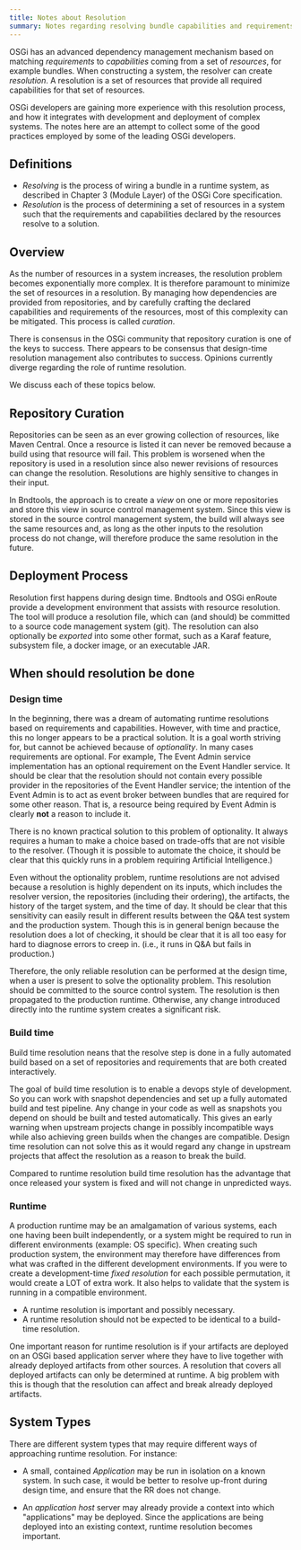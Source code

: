 ```yaml
---
title: Notes about Resolution
summary: Notes regarding resolving bundle capabilities and requirements
---
```


OSGi has an advanced dependency management mechanism based on matching
_requirements_ to _capabilities_ coming from a set of _resources_, for example bundles. When constructing a system, the resolver
can create _resolution_. A resolution is a set of resources that provide all required capabilities for that set of resources.

OSGi developers are gaining more experience with this resolution process,
and how it integrates with development and deployment of complex systems. The notes here are an attempt to collect some of the good practices employed
by some of the leading OSGi developers.

## Definitions

* _Resolving_ is the process of wiring a bundle in a runtime system, as described in Chapter 3
(Module Layer) of the OSGi Core specification.
* _Resolution_ is the process of determining a set of resources in a system such that
the requirements and capabilities declared by the resources resolve to a solution.

## Overview

As the number of resources in a system increases, the resolution problem becomes
exponentially more complex. It is therefore paramount to minimize the set of resources in a resolution. 
By managing how dependencies are provided
from repositories, and by carefully crafting the declared capabilities and 
requirements of the resources, most of this complexity can be mitigated. This process is called _curation_.

There is consensus in the OSGi community that repository curation is
one of the keys to success. There appears to be consensus that design-time
resolution management also contributes to success. Opinions currently 
diverge regarding the role of runtime resolution.

We discuss each of these topics below.

## Repository Curation

Repositories can be seen as an ever growing collection of resources, like Maven Central. Once a resource is listed it can never be removed because a build using that resource will fail. This problem is worsened when the repository is used in a resolution since also newer revisions of resources can change the resolution. Resolutions are highly sensitive to changes in their input.

In Bndtools, the approach is to create a _view_ on one or more repositories and store this view in source control management system. Since this view is stored in the source control management system, the build will always see the same resources and, as long as the other inputs to the resolution process do not change, will therefore produce the same resolution in the future.

## Deployment Process

Resolution first happens during design time. Bndtools and OSGi enRoute
provide a development environment that assists with resource resolution.
The tool will produce a resolution file, which can (and should) be
committed to a source code management system (git). The resolution can
also optionally be _exported_ into some other format, such as a
Karaf feature, subsystem file, a docker image, or an executable JAR. 


## When should resolution be done

### Design time

In the beginning, there was a dream of automating runtime resolutions based on requirements and capabilities. However, with time and practice, this no longer appears to be a practical solution. It is a goal worth striving for, but cannot be achieved because of _optionality_. In many cases requirements are optional. For example, The Event Admin service implementation has an optional requirement on the Event Handler service. It should be clear that the resolution should not contain every possible provider in the repositories of the Event Handler service; the intention of the Event Admin is to act as event broker between bundles that are required for some other reason. That is, a resource being required by Event Admin is clearly **not** a reason to include it.

There is no known practical solution to this problem of optionality. It always requires a human to make a choice based on trade-offs that are not visible to the resolver. (Though it is possible to automate the choice, it should be clear that this quickly runs in a problem requiring Artificial Intelligence.)

Even without the optionality problem, runtime resolutions are not advised because a resolution is highly dependent on its inputs, which includes the resolver version, the repositories (including their ordering), the artifacts, the history of the target system, and the time of day. It should be clear that this sensitivity can easily result in different results between the Q&A test system and the production system. Though this is in general benign because the resolution does a lot of checking, it should be clear that it is all too easy for hard to diagnose errors to creep in. (i.e., it runs in Q&A but fails in production.)

Therefore, the only reliable resolution can be performed at the design time, when a user is present to solve the optionality problem. This resolution should be committed to the source control system. The resolution is then propagated to the production runtime. Otherwise, any change introduced directly into the runtime system creates a significant risk.

### Build time

Build time resolution neans that the resolve step is done in a fully automated build based on a set of repositories and requirements that are both created interactively.

The goal of build time resolution is to enable a devops style of development. So you can work with snapshot dependencies and set up a fully automated build and test pipeline. Any change in your code as well as snapshots you depend on should be built  and tested automatically. This gives an early warning when upstream projects change in possibly incompatible ways while also achieving green builds when the changes are compatible. Design time resolution can not solve this as it would regard any change in upstream projects that affect the resolution as a reason to break the build.

Compared to runtime resolution build time resolution has the advantage that once released your system is fixed and will not change in unpredicted ways. 

### Runtime

A production runtime may be an amalgamation of various systems, each
one having been built independently, or a system might be required to run in
different environments (example: OS specific). When creating such
production system, the environment may therefore have differences
from what was crafted in the different development environments. If
you were to create a development-time _fixed resolution_ for each
possible permutation, it would create a LOT of extra work. It also
helps to validate that the system is running in a compatible environment.

* A runtime resolution is important and possibly necessary.
* A runtime resolution should not be expected to be identical to a
build-time resolution.

One important reason for runtime resolution is if your artifacts are deployed on an OSGi based application server where
they have to live together with already deployed artifacts from other sources. A resolution that covers all deployed artifacts can only be determined at runtime. A big problem with this is though that the resolution can affect and break already deployed artifacts.

## System Types

There are different system types that may require different ways
of approaching runtime resolution. For instance:

 * A small, contained _Application_ may be run in isolation on 
    a known system. In such case, it would be better to resolve
    up-front during design time, and ensure that the RR does not
    change.

 * An _application host_ server may already provide a context into
    which "applications" may be deployed. Since the applications are
    being deployed into an existing context, runtime resolution becomes important.


